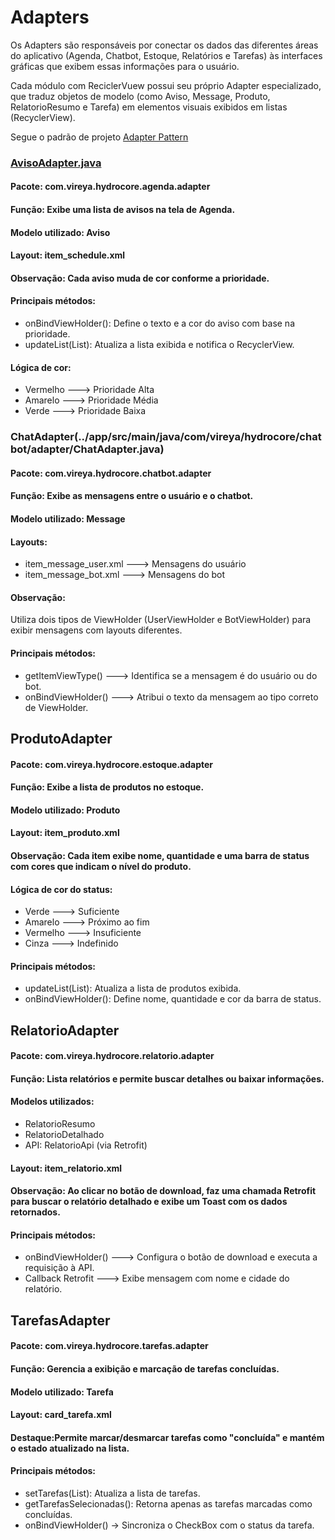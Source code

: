 # Adapters

Os Adapters são responsáveis por conectar os dados das diferentes áreas do aplicativo (Agenda, Chatbot, Estoque, Relatórios e Tarefas) às interfaces gráficas que exibem essas informações para o usuário.

Cada módulo com ReciclerVuew possui seu próprio Adapter especializado, que traduz objetos de modelo (como Aviso, Message, Produto, RelatorioResumo e Tarefa) em elementos visuais exibidos em listas (RecyclerView).

Segue o padrão de projeto [Adapter Pattern](https://refactoring.guru/pt-br/design-patterns/adapter)


### [AvisoAdapter.java](../app/src/main/java/com/vireya/hydrocore/agenda/adapter/AvisoAdapter.java)

#### Pacote: com.vireya.hydrocore.agenda.adapter
#### Função: Exibe uma lista de avisos na tela de Agenda.
#### Modelo utilizado: Aviso
#### Layout: item_schedule.xml
#### Observação: Cada aviso muda de cor conforme a prioridade.
#### Principais métodos:
- onBindViewHolder(): Define o texto e a cor do aviso com base na prioridade.
- updateList(List<Aviso>): Atualiza a lista exibida e notifica o RecyclerView.

#### Lógica de cor:
- Vermelho ---> Prioridade Alta
- Amarelo ---> Prioridade Média
- Verde ---> Prioridade Baixa

### ChatAdapter(../app/src/main/java/com/vireya/hydrocore/chatbot/adapter/ChatAdapter.java)

#### Pacote: com.vireya.hydrocore.chatbot.adapter
#### Função: Exibe as mensagens entre o usuário e o chatbot.
#### Modelo utilizado: Message
#### Layouts:
- item_message_user.xml ---> Mensagens do usuário
- item_message_bot.xml ---> Mensagens do bot
#### Observação:
Utiliza dois tipos de ViewHolder (UserViewHolder e BotViewHolder) para exibir mensagens com layouts diferentes.
#### Principais métodos:
- getItemViewType() ---> Identifica se a mensagem é do usuário ou do bot.
- onBindViewHolder() ---> Atribui o texto da mensagem ao tipo correto de ViewHolder.

## ProdutoAdapter
#### Pacote: com.vireya.hydrocore.estoque.adapter
#### Função: Exibe a lista de produtos no estoque.
#### Modelo utilizado: Produto
#### Layout: item_produto.xml
#### Observação: Cada item exibe nome, quantidade e uma barra de status com cores que indicam o nível do produto.

#### Lógica de cor do status:
- Verde ---> Suficiente
- Amarelo ---> Próximo ao fim
- Vermelho ---> Insuficiente
- Cinza ---> Indefinido

#### Principais métodos:
- updateList(List<Produto>): Atualiza a lista de produtos exibida.
- onBindViewHolder(): Define nome, quantidade e cor da barra de status.

## RelatorioAdapter

#### Pacote: com.vireya.hydrocore.relatorio.adapter
#### Função: Lista relatórios e permite buscar detalhes ou baixar informações.
#### Modelos utilizados:
- RelatorioResumo
- RelatorioDetalhado
- API: RelatorioApi (via Retrofit)
#### Layout: item_relatorio.xml

#### Observação: Ao clicar no botão de download, faz uma chamada Retrofit para buscar o relatório detalhado e exibe um Toast com os dados retornados.

#### Principais métodos:
- onBindViewHolder() ---> Configura o botão de download e executa a requisição à API.
- Callback Retrofit ---> Exibe mensagem com nome e cidade do relatório.

## TarefasAdapter

#### Pacote: com.vireya.hydrocore.tarefas.adapter
#### Função: Gerencia a exibição e marcação de tarefas concluídas.
#### Modelo utilizado: Tarefa
#### Layout: card_tarefa.xml

#### Destaque:Permite marcar/desmarcar tarefas como "concluída" e mantém o estado atualizado na lista.

#### Principais métodos:
- setTarefas(List<Tarefa>): Atualiza a lista de tarefas.
- getTarefasSelecionadas(): Retorna apenas as tarefas marcadas como concluídas.
- onBindViewHolder() → Sincroniza o CheckBox com o status da tarefa.